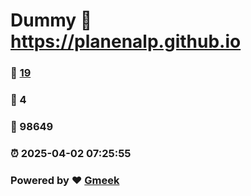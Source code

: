 # Dummy :link: https://planenalp.github.io 
### :page_facing_up: [19](https://planenalp.github.io/tag.html) 
### :speech_balloon: 4 
### :hibiscus: 98649 
### :alarm_clock: 2025-04-02 07:25:55 
### Powered by :heart: [Gmeek](https://github.com/Meekdai/Gmeek)
